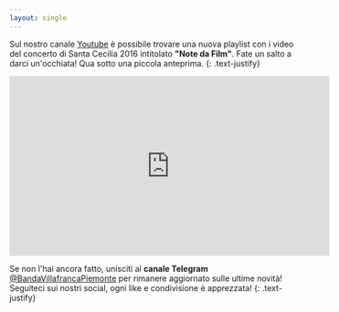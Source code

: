 ```yaml
---
layout: single
---
```

Sul nostro canale [Youtube](https://www.youtube.com/user/BandaSCeciliaVIlla) è possibile trovare una nuova playlist con i video del concerto di Santa Cecilia 2016 intitolato **"Note da Film"**. Fate un salto a darci un'occhiata!
Qua sotto una piccola anteprima.
{: .text-justify}

<iframe width="560" height="315" src="https://www.youtube.com/embed/videoseries?list=PLycGiRg32hEQvI5kCGTm3t4Mhlh6OAX7a" frameborder="0" allowfullscreen></iframe>

Se non l'hai ancora fatto, unisciti al **canale Telegram** [@BandaVillafrancaPiemonte](https://t.me/BandaVillafrancaPiemonte) per rimanere aggiornato sulle ultime novità! Seguiteci sui nostri social, ogni like e condivisione è apprezzata!
{: .text-justify}